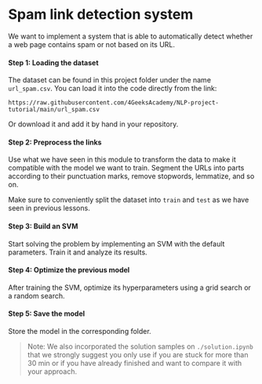 

# Spam link detection system

We want to implement a system that is able to automatically detect whether a web page contains spam or not based on its URL.

#### Step 1: Loading the dataset

The dataset can be found in this project folder under the name `url_spam.csv`. You can load it into the code directly from the link:

```text
https://raw.githubusercontent.com/4GeeksAcademy/NLP-project-tutorial/main/url_spam.csv
```

Or download it and add it by hand in your repository.

#### Step 2: Preprocess the links

Use what we have seen in this module to transform the data to make it compatible with the model we want to train. Segment the URLs into parts according to their punctuation marks, remove stopwords, lemmatize, and so on.

Make sure to conveniently split the dataset into `train` and `test` as we have seen in previous lessons.

#### Step 3: Build an SVM

Start solving the problem by implementing an SVM with the default parameters. Train it and analyze its results.

#### Step 4: Optimize the previous model

After training the SVM, optimize its hyperparameters using a grid search or a random search.

#### Step 5: Save the model

Store the model in the corresponding folder.

> Note: We also incorporated the solution samples on `./solution.ipynb` that we strongly suggest you only use if you are stuck for more than 30 min or if you have already finished and want to compare it with your approach.
